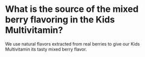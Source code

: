 # What is the source of the mixed berry flavoring in the Kids Multivitamin?

We use natural flavors extracted from real berries to give our Kids Multivitamin its tasty mixed berry flavor.